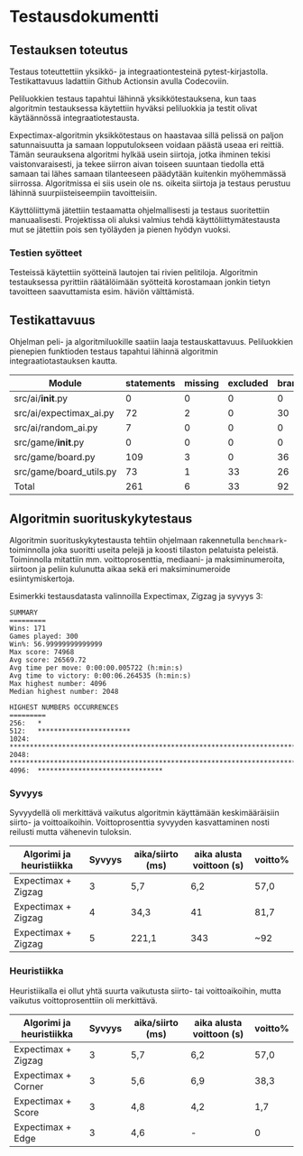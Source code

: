 # Testausdokumentti

## Testauksen toteutus

Testaus toteuttettiin yksikkö- ja integraationtesteinä pytest-kirjastolla. Testikattavuus ladattiin Github Actionsin avulla Codecoviin.

Peliluokkien testaus tapahtui lähinnä yksikkötestauksena, kun taas algoritmin testauksessa käytettiin hyväksi peliluokkia ja testit olivat käytäännössä integraatiotestausta.

Expectimax-algoritmin yksikkötestaus on haastavaa sillä pelissä on paljon satunnaisuutta ja samaan lopputulokseen voidaan päästä useaa eri reittiä. Tämän seurauksena algoritmi hylkää usein siirtoja, jotka ihminen tekisi vaistonvaraisesti, ja tekee siirron aivan toiseen suuntaan tiedolla että samaan tai lähes samaan tilanteeseen päädytään kuitenkin myöhemmässä siirrossa. Algoritmissa ei siis usein ole ns. oikeita siirtoja ja testaus perustuu lähinnä suurpiisteiseempiin tavoitteisiin.

Käyttöliittymä jätettiin testaamatta ohjelmallisesti ja testaus suoritettiin manuaalisesti. Projektissa oli aluksi valmius tehdä käyttöliittymätestausta mut se jätettiin pois sen työläyden ja pienen hyödyn vuoksi.

### Testien syötteet

Testeissä käytettiin syötteinä lautojen tai rivien pelitiloja. Algoritmin testauksessa pyrittiin räätälöimään syötteitä korostamaan jonkin tietyn tavoitteen saavuttamista esim. häviön välttämistä.

## Testikattavuus

Ohjelman peli- ja algoritmiluokille saatiin laaja testauskattavuus. Peliluokkien pienepien funktioden testaus tapahtui lähinnä algoritmin integraatiotastauksen kautta.

|Module|statements|missing|excluded|branches|partial|coverage|
|---|---|---|---|---|---|---|
|src/ai/__init__.py 	    |0 	|0 	|0 	|0 	|0 	|100%|
|src/ai/expectimax_ai.py 	|72 |2 	|0 	|30 |1 	|97%|
|src/ai/random_ai.py 	    |7 	|0 	|0 	|0 	|0 	|100%|
|src/game/__init__.py 	    |0 	|0 	|0 	|0 	|0 	|100%|
|src/game/board.py 	        |109|3 	|0 	|36 |0 	|98%|
|src/game/board_utils.py 	|73 |1 	|33 |26 |1 	|98%|
|Total 	                    |261|6 	|33 |92 |2 	|98%|

## Algoritmin suorituskykytestaus

Algoritmin suorituskykytestausta tehtiin ohjelmaan rakennetulla `benchmark`-toiminnolla joka suoritti useita pelejä ja koosti tilaston pelatuista peleistä. Toiminnolla mitattiin mm. voittoprosenttia, mediaani- ja maksiminumeroita, siirtoon ja peliin kulunutta aikaa sekä eri maksiminumeroide esiintymiskertoja.

Esimerkki testausdatasta valinnoilla Expectimax, Zigzag ja syvyys 3:

```
SUMMARY
=========
Wins: 171
Games played: 300
Win%: 56.99999999999999
Max score: 74968
Avg score: 26569.72
Avg time per move: 0:00:00.005722 (h:min:s)
Avg time to victory: 0:00:06.264535 (h:min:s)
Max highest number: 4096
Median highest number: 2048

HIGHEST NUMBERS OCCURRENCES
=========
256:   *
512:   ***********************
1024:  *********************************************************************************************************
2048:  ********************************************************************************************************************************************
4096:  *******************************
```

### Syvyys

Syvyydellä oli merkittävä vaikutus algoritmin käyttämään keskimääräisiin siirto- ja voittoaikoihin. Voittoprosenttia syvyyden kasvattaminen nosti reilusti mutta vähenevin tuloksin.

|Algorimi ja heuristiikka|Syvyys|aika/siirto (ms)|aika alusta voittoon (s)|voitto%|
|---|---|---|---|---|
|Expectimax + Zigzag|3|5,7|6,2|57,0|
|Expectimax + Zigzag|4|34,3|41|81,7|
|Expectimax + Zigzag|5|221,1|343|~92|

### Heuristiikka
Heuristiikalla ei ollut yhtä suurta vaikutusta siirto- tai voittoaikoihin, mutta vaikutus voittoprosenttiin oli merkittävä.

|Algorimi ja heuristiikka|Syvyys|aika/siirto (ms)|aika alusta voittoon (s)|voitto%|
|---|---|---|---|---|
|Expectimax + Zigzag|3|5,7|6,2|57,0|
|Expectimax + Corner|3|5,6|6,9|38,3|
|Expectimax + Score|3|4,8|4,2|1,7|
|Expectimax + Edge|3|4,6|-|0|
